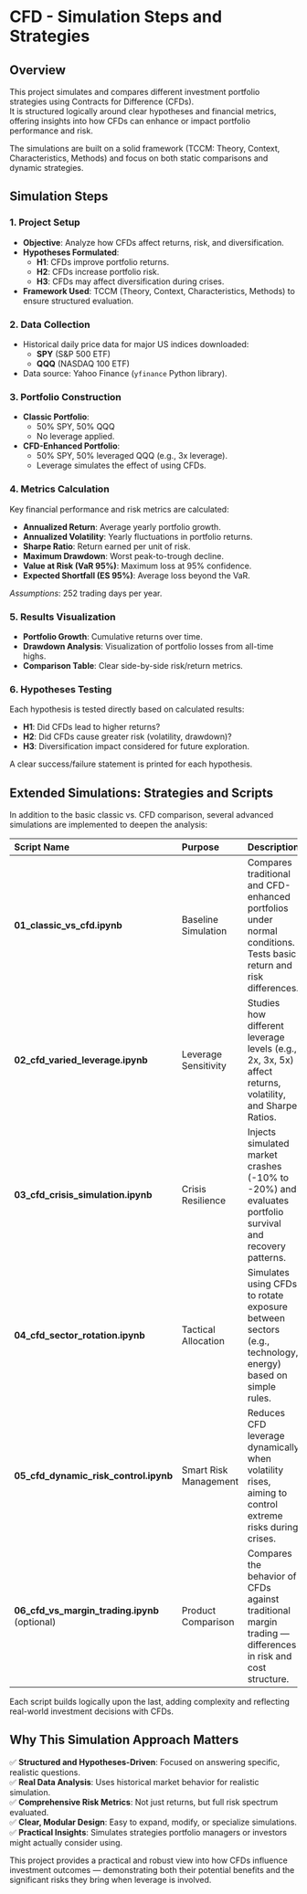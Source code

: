 # CFD - Simulation Steps and Strategies

## Overview

This project simulates and compares different investment portfolio strategies using Contracts for Difference (CFDs).  
It is structured logically around clear hypotheses and financial metrics, offering insights into how CFDs can enhance or impact portfolio performance and risk.

The simulations are built on a solid framework (TCCM: Theory, Context, Characteristics, Methods) and focus on both static comparisons and dynamic strategies.



## Simulation Steps

### 1. Project Setup
- **Objective**: Analyze how CFDs affect returns, risk, and diversification.
- **Hypotheses Formulated**:
  - **H1**: CFDs improve portfolio returns.
  - **H2**: CFDs increase portfolio risk.
  - **H3**: CFDs may affect diversification during crises.
- **Framework Used**: TCCM (Theory, Context, Characteristics, Methods) to ensure structured evaluation.

### 2. Data Collection
- Historical daily price data for major US indices downloaded:
  - **SPY** (S&P 500 ETF)
  - **QQQ** (NASDAQ 100 ETF)
- Data source: Yahoo Finance (`yfinance` Python library).

### 3. Portfolio Construction
- **Classic Portfolio**:
  - 50% SPY, 50% QQQ
  - No leverage applied.
- **CFD-Enhanced Portfolio**:
  - 50% SPY, 50% leveraged QQQ (e.g., 3x leverage).
  - Leverage simulates the effect of using CFDs.

### 4. Metrics Calculation
Key financial performance and risk metrics are calculated:
- **Annualized Return**: Average yearly portfolio growth.
- **Annualized Volatility**: Yearly fluctuations in portfolio returns.
- **Sharpe Ratio**: Return earned per unit of risk.
- **Maximum Drawdown**: Worst peak-to-trough decline.
- **Value at Risk (VaR 95%)**: Maximum loss at 95% confidence.
- **Expected Shortfall (ES 95%)**: Average loss beyond the VaR.

*Assumptions*: 252 trading days per year.

### 5. Results Visualization
- **Portfolio Growth**: Cumulative returns over time.
- **Drawdown Analysis**: Visualization of portfolio losses from all-time highs.
- **Comparison Table**: Clear side-by-side risk/return metrics.

### 6. Hypotheses Testing
Each hypothesis is tested directly based on calculated results:
- **H1**: Did CFDs lead to higher returns?
- **H2**: Did CFDs cause greater risk (volatility, drawdown)?
- **H3**: Diversification impact considered for future exploration.

A clear success/failure statement is printed for each hypothesis.



## Extended Simulations: Strategies and Scripts

In addition to the basic classic vs. CFD comparison, several advanced simulations are implemented to deepen the analysis:

| Script Name | Purpose | Description |
|:---|:---|:---|
| **01_classic_vs_cfd.ipynb** | Baseline Simulation | Compares traditional and CFD-enhanced portfolios under normal conditions. Tests basic return and risk differences. |
| **02_cfd_varied_leverage.ipynb** | Leverage Sensitivity | Studies how different leverage levels (e.g., 2x, 3x, 5x) affect returns, volatility, and Sharpe Ratios. |
| **03_cfd_crisis_simulation.ipynb** | Crisis Resilience | Injects simulated market crashes (-10% to -20%) and evaluates portfolio survival and recovery patterns. |
| **04_cfd_sector_rotation.ipynb** | Tactical Allocation | Simulates using CFDs to rotate exposure between sectors (e.g., technology, energy) based on simple rules. |
| **05_cfd_dynamic_risk_control.ipynb** | Smart Risk Management | Reduces CFD leverage dynamically when volatility rises, aiming to control extreme risks during crises. |
| **06_cfd_vs_margin_trading.ipynb** (optional) | Product Comparison | Compares the behavior of CFDs against traditional margin trading — differences in risk and cost structure. |

Each script builds logically upon the last, adding complexity and reflecting real-world investment decisions with CFDs.



## Why This Simulation Approach Matters

✅ **Structured and Hypotheses-Driven**: Focused on answering specific, realistic questions.  
✅ **Real Data Analysis**: Uses historical market behavior for realistic simulation.  
✅ **Comprehensive Risk Metrics**: Not just returns, but full risk spectrum evaluated.  
✅ **Clear, Modular Design**: Easy to expand, modify, or specialize simulations.  
✅ **Practical Insights**: Simulates strategies portfolio managers or investors might actually consider using.

This project provides a practical and robust view into how CFDs influence investment outcomes — demonstrating both their potential benefits and the significant risks they bring when leverage is involved.


